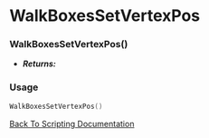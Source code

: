 # WalkBoxesSetVertexPos

### WalkBoxesSetVertexPos()
- ***Returns:*** 

### Usage

```Lua
WalkBoxesSetVertexPos()
```


[Back To Scripting Documentation](../README.md)
